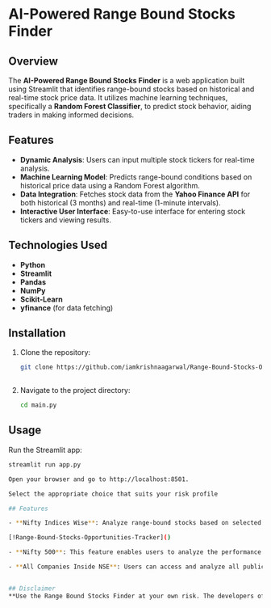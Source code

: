 # AI-Powered Range Bound Stocks Finder

## Overview
The **AI-Powered Range Bound Stocks Finder** is a web application built using Streamlit that identifies range-bound stocks based on historical and real-time stock price data. It utilizes machine learning techniques, specifically a **Random Forest Classifier**, to predict stock behavior, aiding traders in making informed decisions.

## Features
- **Dynamic Analysis**: Users can input multiple stock tickers for real-time analysis.
- **Machine Learning Model**: Predicts range-bound conditions based on historical price data using a Random Forest algorithm.
- **Data Integration**: Fetches stock data from the **Yahoo Finance API** for both historical (3 months) and real-time (1-minute intervals).
- **Interactive User Interface**: Easy-to-use interface for entering stock tickers and viewing results.

## Technologies Used
- **Python**
- **Streamlit**
- **Pandas**
- **NumPy**
- **Scikit-Learn**
- **yfinance** (for data fetching)

## Installation
1. Clone the repository:
   ```bash
   git clone https://github.com/iamkrishnaagarwal/Range-Bound-Stocks-Opportunities-Tracker.git
  
2. Navigate to the project directory:
   ```bash
   cd main.py

## Usage

Run the Streamlit app:
```bash
streamlit run app.py

Open your browser and go to http://localhost:8501.

Select the appropriate choice that suits your risk profile 

## Features

- **Nifty Indices Wise**: Analyze range-bound stocks based on selected Nifty indices. This feature allows users to focus on specific market segments, such as Nifty Bank, Nifty IT, or other sectoral indices. By filtering stocks within these indices, users can identify potential trading opportunities tailored to specific sectors of interest.

[!Range-Bound-Stocks-Opportunities-Tracker]()

- **Nifty 500**: This feature enables users to analyze the performance of stocks listed in the Nifty 500 index, which comprises the top 500 companies in India based on free float market capitalization. By assessing these stocks, users can identify those that are exhibiting range-bound behavior, assisting in strategic investment decisions within a broad market context.

- **All Companies Inside NSE**: Users can access and analyze all publicly listed companies on the National Stock Exchange (NSE). This comprehensive feature ensures that no potential opportunity is overlooked, allowing traders to find range-bound stocks across the entire NSE spectrum. Whether focusing on large-cap, mid-cap, or small-cap companies, this functionality provides a complete view of market dynamics.


## Disclaimer
**Use the Range Bound Stocks Finder at your own risk. The developers of this application bear no responsibility for any losses incurred as a result of using this tool. Trading in stocks involves risks, and it's essential to conduct your own research and consult with a financial advisor before making investment or trading decisions.**

   


